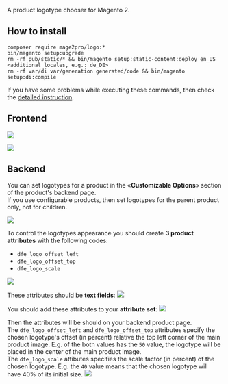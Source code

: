 A product logotype chooser for Magento 2.

## How to install
```
composer require mage2pro/logo:*
bin/magento setup:upgrade
rm -rf pub/static/* && bin/magento setup:static-content:deploy en_US <additional locales, e.g.: de_DE>
rm -rf var/di var/generation generated/code && bin/magento setup:di:compile
```
If you have some problems while executing these commands, then check the [detailed instruction](https://mage2.pro/t/263).

## Frontend

![](https://mage2.pro/uploads/default/original/2X/0/0f549582cdfad0bcc858de55340e3d6044417551.png)

![](https://mage2.pro/uploads/default/original/2X/f/fbe2b2e52c0520ba6fa5d830a53e6d735ff33db2.png)

## Backend

You can set logotypes for a product in the «**Customizable Options**» section of the product's backend page.  
If you use configurable products, then set logotypes for the parent product only, not for children.  

![](https://mage2.pro/uploads/default/original/2X/c/c575f3ea0f3a4a24c330447fa2316f5644806574.png)

To control the logotypes appearance you should create **3 product attributes** with the following codes:

- `dfe_logo_offset_left`
- `dfe_logo_offset_top`
- `dfe_logo_scale`

![](https://mage2.pro/uploads/default/original/2X/4/49d720d69356dd74a2301c5b9f5bec816701b190.png)

These attributes should be **text fields**:
![](https://mage2.pro/uploads/default/original/2X/c/c9fb78c2d5c2f40bff80247712ddba0da08adc5b.png)

You should add these attributes to your **attribute set**:
![](https://mage2.pro/uploads/default/original/2X/9/97ca2c5f7ef2501f53f417307062d0ca6b646933.png)

Then the attributes will be should on your backend product page.  
The `dfe_logo_offset_left` and `dfe_logo_offset_top` attributes specify the chosen logotype's offset (in percent) relative the top left corner of the main product image. E.g. of the both values has the `50` value, the logotype will be placed in the center of the main product image.   
The `dfe_logo_scale` attibutes specifies the scale factor (in percent) of the chosen logotype. E.g. the `40` value means that the chosen logotype will have 40% of its initial size. 
![](https://mage2.pro/uploads/default/original/2X/c/cc531a99fef641413d6a6471d5d6a48ba5a298a1.png)





